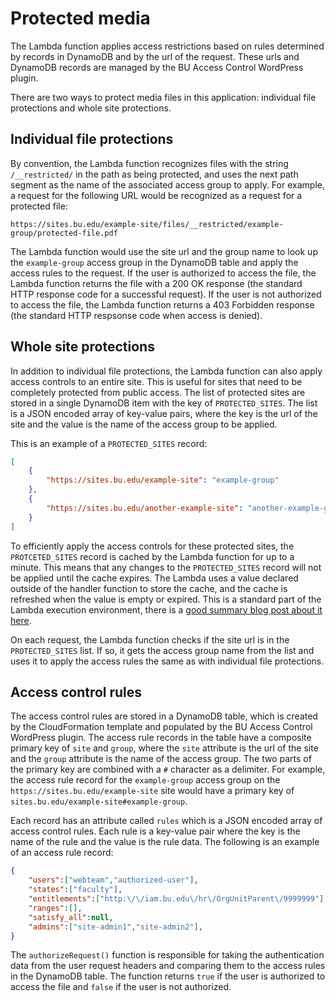 # Protected media

The Lambda function applies access restrictions based on rules determined by records in DynamoDB and by the url of the request. These urls and DynamoDB records are managed by the BU Access Control WordPress plugin.

There are two ways to protect media files in this application: individual file protections and whole site protections.

## Individual file protections

By convention, the Lambda function recognizes files with the string `/__restricted/` in the path as being protected, and uses the next path segment as the name of the associated access group to apply. For example, a request for the following URL would be recognized as a request for a protected file:

```text
https://sites.bu.edu/example-site/files/__restricted/example-group/protected-file.pdf
```

The Lambda function would use the site url and the group name to look up the `example-group` access group in the DynamoDB table and apply the access rules to the request. If the user is authorized to access the file, the Lambda function returns the file with a 200 OK response (the standard HTTP response code for a successful request).  If the user is not authorized to access the file, the Lambda function returns a 403 Forbidden response (the standard HTTP respsonse code when access is denied).

## Whole site protections

In addition to individual file protections, the Lambda function can also apply access controls to an entire site. This is useful for sites that need to be completely protected from public access. The list of protected sites are stored in a single DynamoDB item with the key of `PROTECTED_SITES`. The list is a JSON encoded array of key-value pairs, where the key is the url of the site and the value is the name of the access group to be applied.

This is an example of a `PROTECTED_SITES` record:

```json
[
    {
        "https://sites.bu.edu/example-site": "example-group"
    },
    {
        "https://sites.bu.edu/another-example-site": "another-example-group"
    }
]
```

To efficiently apply the access controls for these protected sites, the `PROTCETED_SITES` record is cached by the Lambda function for up to a minute. This means that any changes to the `PROTECTED_SITES` record will not be applied until the cache expires. The Lambda uses a value declared outside of the handler function to store the cache, and the cache is refreshed when the value is empty or expired. This is a standard part of the Lambda execution environment, there is a [good summary blog post about it here](https://katiyarvipinknp.medium.com/how-to-cache-the-data-in-aws-lambda-function-using-node-js-use-tmp-storage-of-aws-lambda-2c7e1e01d923).

On each request, the Lambda function checks if the site url is in the `PROTECTED_SITES` list. If so, it gets the access group name from the list and uses it to apply the access rules the same as with individual file protections.

## Access control rules

The access control rules are stored in a DynamoDB table, which is created by the CloudFormation template and populated by the BU Access Control WordPress plugin. The access rule records in the table have a composite primary key of `site` and `group`, where the `site` attribute is the url of the site and the `group` attribute is the name of the access group. The two parts of the primary key are combined with a `#` character as a delimiter. For example, the access rule record for the `example-group` access group on the `https://sites.bu.edu/example-site` site would have a primary key of `sites.bu.edu/example-site#example-group`.

Each record has an attribute called `rules` which is a JSON encoded array of access control rules. Each rule is a key-value pair where the key is the name of the rule and the value is the rule data. The following is an example of an access rule record:

```json
{
    "users":["webteam","authorized-user"],
    "states":["faculty"],
    "entitlements":["http:\/\/iam.bu.edu\/hr\/OrgUnitParent\/9999999"],
    "ranges":[],
    "satisfy_all":null,
    "admins":["site-admin1","site-admin2"],
}
```

The `authorizeRequest()` function is responsible for taking the authentication data from the user request headers and comparing them to the access rules in the DynamoDB table. The function returns `true` if the user is authorized to access the file and `false` if the user is not authorized.
